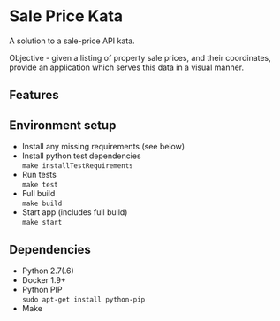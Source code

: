 # Sale Price Kata

A solution to a sale-price API kata.

Objective - given a listing of property sale prices, and their coordinates,
provide an application which serves this data in a visual manner.

## Features

## Environment setup
- Install any missing requirements (see below)
- Install python test dependencies    
`make installTestRequirements`
- Run tests    
`make test`
- Full build    
`make build`
- Start app (includes full build)  
`make start`
    

## Dependencies
- Python 2.7(.6)
- Docker 1.9+ 
- Python PIP   
`sudo apt-get install python-pip`
- Make